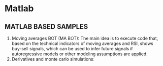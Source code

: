 # Matlab
## MATLAB BASED SAMPLES
1. Moving averages BOT (MA BOT): The main idea is to execute code that, based on the technical indicators of moving averages and RSI, shows buy-sell signals, which can be used to infer future signals if autoregressive models or other modeling assumptions are applied.
2. Derivatives and monte carlo simulations:
